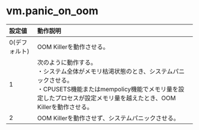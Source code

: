 # vm.panic_on_oom

|設定値|動作説明|
|:---|:---|
|0(デフォルト)|OOM Killerを動作させる。|
|1|次のように動作する。</br>・システム全体がメモリ枯渇状態のとき、システムパニックさせる。</br>・CPUSETS機能またはmempolicy機能でメモリ量を設定したプロセスが設定メモリ量を越えたとき、OOM Killerを動作させる。|
|2|OOM Killerを動作させず、システムパニックさせる。|
